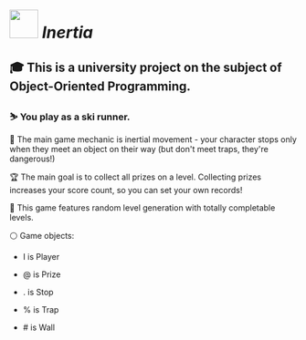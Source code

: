 # <img src="https://user-images.githubusercontent.com/93669607/167170534-46bd23ce-1cd2-43da-a71d-ec93d3763083.svg" width=50> *Inertia*

## :mortar_board: This is a university project on the subject of Object-Oriented Programming.

### :skier: You play as a ski runner. 

:dash: The main game mechanic is inertial movement - your character stops only when they meet an object on their way (but don't meet traps, they're dangerous!)

:trophy: The main goal is to collect all prizes on a level. Collecting prizes increases your score count, so you can set your own records!

:game_die: This game features random level generation with totally completable levels.

:white_circle: Game objects:

- I is Player

- @ is Prize

- . is Stop

- % is Trap

- \# is Wall 
